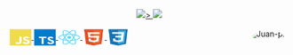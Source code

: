 
<div align="center">
  <a href="https://github.com/Kubo-web">
  <img height="180em" src="https://github-readme-stats.vercel.app/api?username=Kubo-web&theme=dark&show_icons=true"/>>
  <img height="180em" src="https://github-readme-stats.vercel.app/api/top-langs/?username=Kubo-web&layout=compact&langs_count=7&theme=dracula"/>
    
</div>
<div style="display: inline_block"><br>
  <img align="center" alt="Juan-Js" height="30" width="40" src="https://raw.githubusercontent.com/devicons/devicon/master/icons/javascript/javascript-plain.svg">
  <img align="center" alt="Juan-Ts" height="30" width="40" src="https://raw.githubusercontent.com/devicons/devicon/master/icons/typescript/typescript-plain.svg">
  <img align="center" alt="Juan-React" height="30" width="40" src="https://raw.githubusercontent.com/devicons/devicon/master/icons/react/react-original.svg">
  <img align="center" alt="Juan-HTML" height="30" width="40" src="https://raw.githubusercontent.com/devicons/devicon/master/icons/html5/html5-original.svg">
  <img align="center" alt="Juan-CSS" height="30" width="40" src="https://raw.githubusercontent.com/devicons/devicon/master/icons/css3/css3-original.svg">
  <img align="right" alt="Juan-pic" height="150" style="border-radius:50px;" src="">
</div>
  
  #
 
<div> 

<!---
Kubo-web/Kubo-web is a ✨ special ✨ repository because its `README.md` (this file) appears on your GitHub profile.
You can click the Preview link to take a look at your changes.
--->

